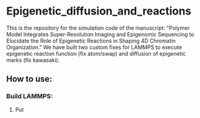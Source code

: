 # Epigenetic_diffusion_and_reactions

This is the repository for the simulation code of the manuscript: "Polymer Model Integrates Super-Resolution Imaging and Epigenomic Sequencing to Elucidate the Role of Epigenetic Reactions in Shaping 4D Chromatin Organization." We have built two custom fixes for LAMMPS to execute epigenetic reaction function (fix atom/swap) and diffusion of epigenetic marks (fix kawasaki). 

## How to use:

### Build LAMMPS:

1. Put 
